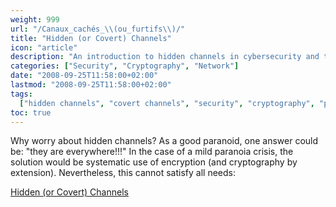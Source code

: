 ```yaml
---
weight: 999
url: "/Canaux_cachés_\\(ou_furtifs\\)/"
title: "Hidden (or Covert) Channels"
icon: "article"
description: "An introduction to hidden channels in cybersecurity and their implications for information security and privacy."
categories: ["Security", "Cryptography", "Network"]
date: "2008-09-25T11:58:00+02:00"
lastmod: "2008-09-25T11:58:00+02:00"
tags:
  ["hidden channels", "covert channels", "security", "cryptography", "privacy"]
toc: true
---
```


Why worry about hidden channels? As a good paranoid, one answer could be: "they are everywhere!!!" In the case of a mild paranoia crisis, the solution would be systematic use of encryption (and cryptography by extension). Nevertheless, this cannot satisfy all needs:

[Hidden (or Covert) Channels](/pdf/canaux_caches.pdf)
